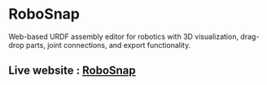 # RoboSnap
Web-based URDF assembly editor for robotics with 3D visualization, drag-drop parts, joint connections, and export functionality.

## Live website : [RoboSnap](http://robosnap.com/)
